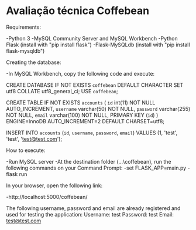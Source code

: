 # Avaliação técnica Coffebean

Requirements:

-Python 3
-MySQL Community Server and MySQL Workbench
-Python Flask (install with "pip install flask")
-Flask-MySQLdb (install with "pip install flask-mysqldb")

Creating the database:

-In MySQL Workbench, copy the following code and execute:

  CREATE DATABASE IF NOT EXISTS `coffebean` DEFAULT CHARACTER SET utf8 COLLATE utf8_general_ci;
  USE `coffebean`;

  CREATE TABLE IF NOT EXISTS `accounts` (
    `id` int(11) NOT NULL AUTO_INCREMENT,
      `username` varchar(50) NOT NULL,
      `password` varchar(255) NOT NULL,
      `email` varchar(100) NOT NULL,
      PRIMARY KEY (`id`)
  ) ENGINE=InnoDB AUTO_INCREMENT=2 DEFAULT CHARSET=utf8;

INSERT INTO `accounts` (`id`, `username`, `password`, `email`) VALUES (1, 'test', 'test', 'test@test.com');

How to execute:

-Run MySQL server
-At the destination folder (...\coffebean), run the following commands on your Command Prompt:
  -set FLASK_APP=main.py
  -flask run
 
 In your browser, open the following link:
 
 -http://localhost:5000/coffebean/
 
 The following username, password and email are already registered and used for testing the application:
 Username: test
 Password: test
 Email: test@test.com
